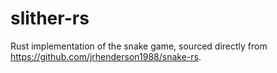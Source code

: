 # slither-rs
Rust implementation of the snake game, sourced directly from https://github.com/jrhenderson1988/snake-rs. 
